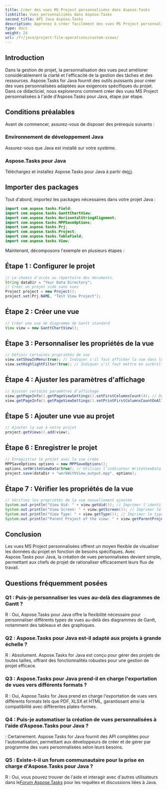 ```yaml
---
title: Créer des vues MS Project personnalisées dans Aspose.Tasks
linktitle: Vues personnalisées dans Aspose.Tasks
second_title: API Java Aspose.Tasks
description: Apprenez à créer facilement des vues MS Project personnalisées à l'aide d'Aspose.Tasks pour Java. Améliorez l’efficacité de la gestion de projet avec des vues personnalisées.
type: docs
weight: 24
url: /fr/java/project-file-operations/custom-views/
---
```

## Introduction
Dans la gestion de projet, la personnalisation des vues peut améliorer considérablement la clarté et l'efficacité de la gestion des tâches et des ressources. Aspose.Tasks for Java fournit des outils puissants pour créer des vues personnalisées adaptées aux exigences spécifiques du projet. Dans ce didacticiel, nous explorerons comment créer des vues MS Project personnalisées à l'aide d'Aspose.Tasks pour Java, étape par étape.
## Conditions préalables
Avant de commencer, assurez-vous de disposer des prérequis suivants :
### Environnement de développement Java
Assurez-vous que Java est installé sur votre système.
### Aspose.Tasks pour Java
 Téléchargez et installez Aspose.Tasks pour Java à partir de[ici](https://releases.aspose.com/tasks/java/).
## Importer des packages
Tout d'abord, importez les packages nécessaires dans votre projet Java :
```java
import com.aspose.tasks.Field;
import com.aspose.tasks.GanttChartView;
import com.aspose.tasks.HorizontalStringAlignment;
import com.aspose.tasks.MPPSaveOptions;
import com.aspose.tasks.Prj;
import com.aspose.tasks.Project;
import com.aspose.tasks.TableField;
import com.aspose.tasks.View;
```
Maintenant, décomposons l'exemple en plusieurs étapes :
## Étape 1 : Configurer le projet
```java
// Le chemin d'accès au répertoire des documents.
String dataDir = "Your Data Directory";
// Créer un projet vide sans vues
Project project = new Project();
project.set(Prj.NAME, "Test View Project");
```
## Étape 2 : Créer une vue
```java
// Créer une vue de diagramme de Gantt standard
View view = new GanttChartView();
```
## Étape 3 : Personnaliser les propriétés de la vue
```java
// Définir certaines propriétés de vue
view.setShowInMenu(true); // Indiquer s'il faut afficher la vue dans le menu
view.setHighlightFilter(true); // Indiquer s'il faut mettre en surbrillance le filtre pour la vue
```
## Étape 4 : Ajuster les paramètres d'affichage
```java
// Ajuster certains paramètres d'affichage
view.getPageInfo().getPageViewSettings().setFirstColumnsCount(4); // Définir le nombre de premières colonnes à imprimer sur toutes les pages
view.getPageInfo().getPageViewSettings().setPrintFirstColumnsCountOnAllPages(true); // Indiquez s'il faut imprimer le nombre spécifié de premières colonnes sur toutes les pages
```
## Étape 5 : Ajouter une vue au projet
```java
// Ajouter la vue à notre projet
project.getViews().add(view);
```
## Étape 6 : Enregistrer le projet
```java
// Enregistrez le projet avec la vue créée
MPPSaveOptions options = new MPPSaveOptions();
options.setWriteViewData(true); // Utilisez l’indicateur WriteViewData pour conserver les modifications de project.Views
project.save(dataDir + "workWithView_output.mpp", options);
```
## Étape 7 : Vérifier les propriétés de la vue
```java
// Vérifiez les propriétés de la vue nouvellement ajoutée
System.out.println("View Uid: " + view.getUid()); // Imprimer l'identifiant unique de la vue
System.out.println("View Screen: " + view.getScreen()); // Imprimer le type d'écran de la vue
System.out.println("View Type: " + view.getType()); // Imprimer le type de vue
System.out.println("Parent Project of the view: " + view.getParentProject().get(Prj.NAME)); // Imprimer le projet parent de la vue
```
## Conclusion
Les vues MS Project personnalisées offrent un moyen flexible de visualiser les données du projet en fonction de besoins spécifiques. Avec Aspose.Tasks pour Java, la création de vues personnalisées devient simple, permettant aux chefs de projet de rationaliser efficacement leurs flux de travail.
## Questions fréquemment posées
### Q1 : Puis-je personnaliser les vues au-delà des diagrammes de Gantt ?
R : Oui, Aspose.Tasks pour Java offre la flexibilité nécessaire pour personnaliser différents types de vues au-delà des diagrammes de Gantt, notamment des tableaux et des graphiques.
### Q2 : Aspose.Tasks pour Java est-il adapté aux projets à grande échelle ?
R : Absolument. Aspose.Tasks for Java est conçu pour gérer des projets de toutes tailles, offrant des fonctionnalités robustes pour une gestion de projet efficace.
### Q3 : Aspose.Tasks pour Java prend-il en charge l'exportation de vues vers différents formats ?
R : Oui, Aspose.Tasks for Java prend en charge l'exportation de vues vers différents formats tels que PDF, XLSX et HTML, garantissant ainsi la compatibilité avec différentes plates-formes.
### Q4 : Puis-je automatiser la création de vues personnalisées à l’aide d’Aspose.Tasks pour Java ?
: Certainement. Aspose.Tasks for Java fournit des API complètes pour l'automatisation, permettant aux développeurs de créer et de gérer par programme des vues personnalisées selon leurs besoins.
### Q5 : Existe-t-il un forum communautaire pour la prise en charge d'Aspose.Tasks pour Java ?
 R : Oui, vous pouvez trouver de l'aide et interagir avec d'autres utilisateurs dans le[Forum Aspose.Tasks](https://forum.aspose.com/c/tasks/15) pour les requêtes et discussions liées à Java.